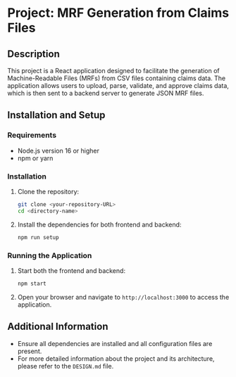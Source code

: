 # Project: MRF Generation from Claims Files

## Description

This project is a React application designed to facilitate the generation of Machine-Readable Files (MRFs) from CSV files containing claims data. The application allows users to upload, parse, validate, and approve claims data, which is then sent to a backend server to generate JSON MRF files.

## Installation and Setup

### Requirements

- Node.js version 16 or higher
- npm or yarn

### Installation

1. Clone the repository:

   ```bash
   git clone <your-repository-URL>
   cd <directory-name>
   ```

2. Install the dependencies for both frontend and backend:
   ```bash
   npm run setup
   ```

### Running the Application

1. Start both the frontend and backend:

   ```bash
   npm start
   ```

2. Open your browser and navigate to `http://localhost:3000` to access the application.

## Additional Information

- Ensure all dependencies are installed and all configuration files are present.
- For more detailed information about the project and its architecture, please refer to the `DESIGN.md` file.

